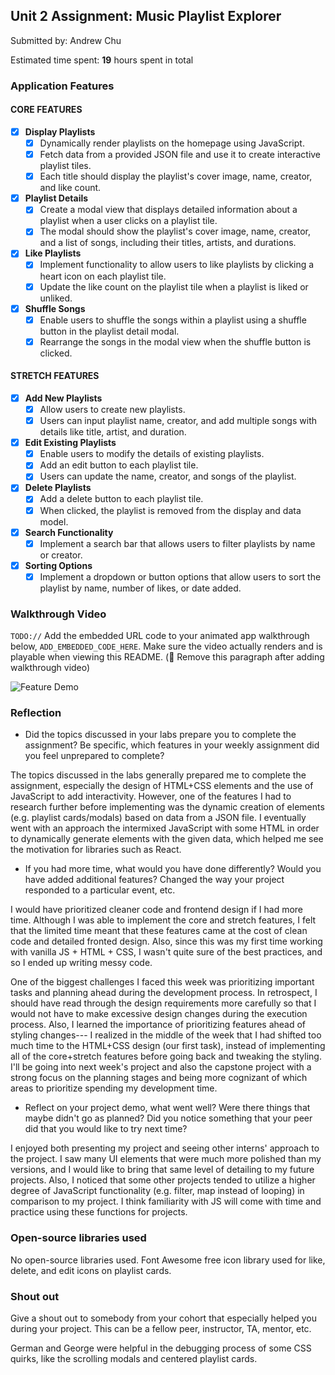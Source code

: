 
## Unit 2 Assignment: Music Playlist Explorer

Submitted by: Andrew Chu 

Estimated time spent: **19** hours spent in total

### Application Features

#### CORE FEATURES

- [x] **Display Playlists**
  - [x] Dynamically render playlists on the homepage using JavaScript.
  - [x] Fetch data from a provided JSON file and use it to create interactive playlist tiles.
  - [x] Each title should display the playlist's cover image, name, creator, and like count.

- [x] **Playlist Details**
  - [x] Create a modal view that displays detailed information about a playlist when a user clicks on a playlist tile.
  - [x] The modal should show the playlist's cover image, name, creator, and a list of songs, including their titles, artists, and durations.

- [x] **Like Playlists**
  - [x] Implement functionality to allow users to like playlists by clicking a heart icon on each playlist tile.
  - [x] Update the like count on the playlist tile when a playlist is liked or unliked.

- [x] **Shuffle Songs**
  - [x] Enable users to shuffle the songs within a playlist using a shuffle button in the playlist detail modal.
  - [x] Rearrange the songs in the modal view when the shuffle button is clicked.

#### STRETCH FEATURES

- [X] **Add New Playlists**
  - [X] Allow users to create new playlists.
  - [X] Users can input playlist name, creator, and add multiple songs with details like title, artist, and duration.

- [X] **Edit Existing Playlists**
  - [X] Enable users to modify the details of existing playlists.
  - [X] Add an edit button to each playlist tile.
  - [X] Users can update the name, creator, and songs of the playlist.

- [x] **Delete Playlists**
  - [x] Add a delete button to each playlist tile.
  - [x] When clicked, the playlist is removed from the display and data model.

- [x] **Search Functionality**
  - [x] Implement a search bar that allows users to filter playlists by name or creator.

- [x] **Sorting Options**
  - [x] Implement a dropdown or button options that allow users to sort the playlist by name, number of likes, or date added.

### Walkthrough Video

`TODO://` Add the embedded URL code to your animated app walkthrough below, `ADD_EMBEDDED_CODE_HERE`. Make sure the video actually renders and is playable when viewing this README. (🚫 Remove this paragraph after adding walkthrough video)

![Feature Demo](https://github.com/chu-andrew/site-unit2-project1-music-playlist-explorer-starter/blob/f6bebfb9f35e6e25eb94e6caebecd79902305595/demo.gif)

### Reflection

* Did the topics discussed in your labs prepare you to complete the assignment? Be specific, which features in your weekly assignment did you feel unprepared to complete?

The topics discussed in the labs generally prepared me to complete the assignment, especially the design of HTML+CSS elements and the use of JavaScript to add interactivity. However, one of the features I had to research further before implementing was the dynamic creation of elements (e.g. playlist cards/modals) based on data from a JSON file. I eventually went with an approach the intermixed JavaScript with some HTML in order to dynamically generate elements with the given data, which helped me see the motivation for libraries such as React.

* If you had more time, what would you have done differently? Would you have added additional features? Changed the way your project responded to a particular event, etc.
  
I would have prioritized cleaner code and frontend design if I had more time. Although I was able to implement the core and stretch features, I felt that the limited time meant that these features came at the cost of clean code and detailed fronted design. Also, since this was my first time working with vanilla JS + HTML + CSS, I wasn't quite sure of the best practices, and so I ended up writing messy code.

One of the biggest challenges I faced this week was prioritizing important tasks and planning ahead during the development process. In retrospect, I should have read through the design requirements more carefully so that I would not have to make excessive design changes during the execution process. Also, I learned the importance of prioritizing features ahead of styling changes--- I realized in the middle of the week that I had shifted too much time to the HTML+CSS design (our first task), instead of implementing all of the core+stretch features before going back and tweaking the styling. I'll be going into next week's project and also the capstone project with a strong focus on the planning stages and being more cognizant of which areas to prioritize spending my development time.

* Reflect on your project demo, what went well? Were there things that maybe didn't go as planned? Did you notice something that your peer did that you would like to try next time?

I enjoyed both presenting my project and seeing other interns' approach to the project. I saw many UI elements that were much more polished than my versions, and I would like to bring that same level of detailing to my future projects. Also, I noticed that some other projects tended to utilize a higher degree of JavaScript functionality (e.g. filter, map instead of looping) in comparison to my project. I think familiarity with JS will come with time and practice using these functions for projects.

### Open-source libraries used

No open-source libraries used. 
Font Awesome free icon library used for like, delete, and edit icons on playlist cards.

### Shout out

Give a shout out to somebody from your cohort that especially helped you during your project. This can be a fellow peer, instructor, TA, mentor, etc.

German and George were helpful in the debugging process of some CSS quirks, like the scrolling modals and centered playlist cards.
